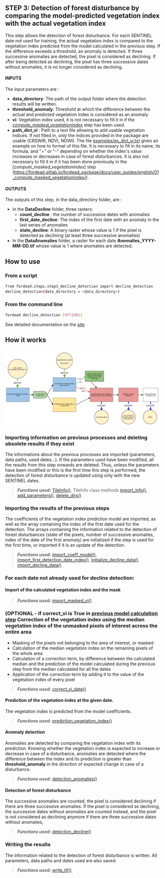 ## STEP 3: Detection of forest disturbance by comparing the model-predicted vegetation index with the actual vegetation index
This step allows the detection of forest disturbance. For each SENTINEL date not used for training, the actual vegetation index is compared to the vegetation index predicted from the model calculated in the previous step. If the difference exceeds a threshold, an anomaly is detected. If three successive anomalies are detected, the pixel is considered as declining. If after being detected as declining, the pixel has three successive dates without anomalies, it is no longer considered as declining.

#### INPUTS
The input parameters are :
- **data_directory**: The path of the output folder where the detection results will be written.
- **threshold_anomaly**: Threshold at which the difference between the actual and predicted vegetation index is considered as an anomaly
- **vi**: Vegetation index used, it is not necessary to fill it in if the [_compute_masked_vegetationindex_](https://fordead.gitlab.io/fordead_package/docs/user_guides/english/01_compute_masked_vegetationindex/) step has been used.
- **path_dict_vi** : Path to a text file allowing to add usable vegetation indices. If not filled in, only the indices provided in the package are usable (CRSWIR, NDVI, NDWI). The file [examples/ex_dict_vi.txt](/examples/ex_dict_vi.txt) gives an example on how to format of this file. It is necessary to fill in its name, its formula, and "+" or "-" depending on whether the index's value increases or decreases in case of forest disturbances. It is also not necessary to fill it in if it has been done previously in the [_compute_masked_vegetationindex_] step (https://fordead.gitlab.io/fordead_package/docs/user_guides/english/01_compute_masked_vegetationindex/).

#### OUTPUTS
The outputs of this step, in the data_directory folder, are :
- In the **DataDecline** folder, three rasters:
    - **count_decline** : the number of successive dates with anomalies
    - **first_date_decline**: The index of the first date with an anomaly in the last series of anomalies
    - **state_decline**: A binary raster whose value is 1 if the pixel is detected as declining (at least three successive anomalies)
- In the **DataAnomalies** folder, a raster for each date **Anomalies_YYYY-MM-DD.tif** whose value is 1 where anomalies are detected.

## How to use
### From a script

```bash
from fordead.steps.step3_decline_detection import decline_detection
decline_detection(data_directory = <data_directory>)
```

### From the command line
```bash
fordead decline_detection [OPTIONS]
```
See detailed documentation on the [site](https://fordead.gitlab.io/fordead_package/docs/cli/#fordead-decline_detection)

## How it works

![Diagramme_step3](Diagrams/Diagramme_step3.png "Diagramme_step3")

### Importing information on previous processes and deleting obsolete results if they exist
The informations about the previous processes are imported (parameters, data paths, used dates...). If the parameters used have been modified, all the results from this step onwards are deleted. Thus, unless the parameters have been modified or this is the first time this step is performed, the detection of forest disturbance is updated using only with the new SENTINEL dates.
> **_Functions used:_** [TileInfo()](https://fordead.gitlab.io/fordead_package/reference/fordead/ImportData/#tileinfo), TileInfo class methods [import_info()](https://fordead.gitlab.io/fordead_package/reference/fordead/ImportData/#import_info), [add_parameters()](https://fordead.gitlab.io/fordead_package/reference/fordead/ImportData/#add_parameters), [delete_dirs()](https://fordead.gitlab.io/fordead_package/reference/fordead/ImportData/#delete_dirs)

### Importing the results of the previous steps
The coefficients of the vegetation index prediction model are imported, as well as the array containing the index of the first date used for the detection. The arrays containing the information related to the detection of forest disturbances (state of the pixels, number of successive anomalies, index of the date of the first anomaly) are initialized if the step is used for the first time, or imported if it is an update of the detection.
> **_Functions used:_** [import_coeff_model()](https://fordead.gitlab.io/fordead_package/reference/fordead/ImportData/#import_coeff_model), [import_first_detection_date_index()](https://fordead.gitlab.io/fordead_package/reference/fordead/ImportData/#import_first_detection_date_index), [initialize_decline_data()](https://fordead.gitlab.io/fordead_package/reference/fordead/ImportData/#initialize_decline_data), [import_decline_data()](https://fordead.gitlab.io/fordead_package/reference/fordead/ImportData/#import_decline_data)

### For each date not already used for decline detection:

#### Import of the calculated vegetation index and the mask
> **_Functions used:_** [import_masked_vi()](https://fordead.gitlab.io/fordead_package/reference/fordead/ImportData/#import_masked_vi)

### (OPTIONAL - if **correct_vi** is True in [previous model calculation step](https://fordead.gitlab.io/fordead_package/docs/user_guides/03_train_model/) Correction of the vegetation index using the median vegetation index of the unmasked pixels of interest across the entire area
- Masking of the pixels not belonging to the area of interest, or masked
- Calculation of the median vegetation index on the remaining pixels of the whole area
- Calculation of a correction term, by difference between the calculated median and the prediction of the model calculated during the previous step from the median calculated for all the dates
- Application of the correction term by adding it to the value of the vegetation index of every pixel
> **_Functions used:_** [correct_vi_date()](https://fordead.gitlab.io/fordead_package/reference/fordead/ModelVegetationIndex/#correct_vi_date)

#### Prediction of the vegetation index at the given date.
The vegetation index is predicted from the model coefficients.
> **_Functions used:_** [prediction_vegetation_index()](https://fordead.gitlab.io/fordead_package/reference/fordead/decline_detection/#prediction_vegetation_index)

#### Anomaly detection
Anomalies are detected by comparing the vegetation index with its prediction. Knowing whether the vegetation index is expected to increase or decrease in case of a disturbance, anomalies are detected where the difference between the index and its prediction is greater than **threshold_anomaly** in the direction of expected change in case of a disturbance.
> **_Functions used:_** [detection_anomalies()](https://fordead.gitlab.io/fordead_package/reference/fordead/decline_detection/#detection_anomalies)

#### Detection of forest disturbance
The successive anomalies are counted, the pixel is considered declining if there are three successive anomalies. If the pixel is considered as declining, the successive dates without anomalies are counted instead, and the pixel is not considered as declining anymore if there are three successive dates without anomalies, 
> **_Functions used:_** [detection_decline()](https://fordead.gitlab.io/fordead_package/reference/fordead/decline_detection/#detection_decline)

 ### Writing the results
The information related to the detection of forest disturbance is written. All parameters, data paths and dates used are also saved.
> **_Functions used:_** [write_tif()](https://fordead.gitlab.io/fordead_package/reference/fordead/writing_data/#write_tif),